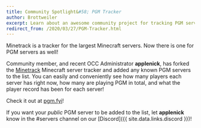 ```yaml
---
title: Community Spotlight&#58; PGM Tracker
author: Brottweiler
excerpt: Learn about an awesome community project for tracking PGM servers.
redirect_from: /2020/03/27/PGM-Tracker.html
---
```


Minetrack is a tracker for the largest Minecraft servers. Now there is one for PGM servers as well!

Community member, and recent OCC Administrator **applenick**, has forked the [Minetrack](https://www.minetrack.me/) Minecraft server tracker and added any known PGM servers to the list. You can easily and conveniently see how many players each server has right now, how many are playing PGM in total, and what the player record has been for each server!

Check it out at [pgm.fyi](https://pgm.fyi/)!

If you want your *public* PGM server to be added to the list, let **applenick** know in the #servers channel on our [Discord]({{ site.data.links.discord }})!
